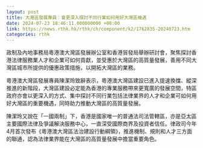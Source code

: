 ```yaml
---
layout: post
title: 大灣區發展專員：會更深入探討不同行業如何用好大灣區機遇
date: 2024-07-23 18:46:11.000000000 +08:00
link: https://news.rthk.hk/rthk/ch/component/k2/1762835-20240723.htm
categories: rthk
---
```


政制及內地事務局粵港澳大灣區發展辦公室和香港貿發局舉辦研討會，聚焦探討香港法律服務業人才和企業可如何貢獻，並受惠於大灣區的高質量發展，善用不同大灣區城市所提供的優惠政策措施，以開拓大灣區的業務。
 
粵港澳大灣區發展專員陳潔玲致辭表示，粵港澳大灣區建設已進入提速換擋、縱深推進的新階段，大灣區建設必定能為香港的專業服務帶來更寬廣的發展空間，特區政府亦會以更深入的方式、集中探討不同行業包括法律業界的人才和企業可如何用好大灣區的重要機遇，同時助力推動大灣區的高質量發展。
 
陳潔玲又說在「一國兩制」下，香港是國家唯一的普通法司法管轄區，亦是亞太區主要國際法律及爭議解決服務中心，一直深受國際商界及投資者信任。律政司今年4月首次發布《粵港澳大灣區法治建設行動綱領》，推進機制、規則和人才三方面的聯通，認為法律業界能在大灣區的高質量發展中擔當重要角色。
